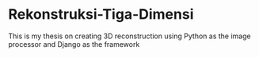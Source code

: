 # Rekonstruksi-Tiga-Dimensi

This is my thesis on creating 3D reconstruction using Python as the image processor and Django as the framework
